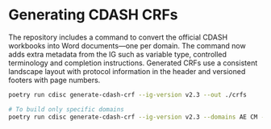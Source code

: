 # Generating CDASH CRFs

The repository includes a command to convert the official CDASH workbooks into Word documents—one per domain.  The command now adds extra metadata from the IG such as variable type, controlled terminology and completion instructions.  Generated CRFs use a consistent landscape layout with protocol information in the header and versioned footers with page numbers.

```bash
poetry run cdisc generate-cdash-crf --ig-version v2.3 --out ./crfs

# To build only specific domains
poetry run cdisc generate-cdash-crf --ig-version v2.3 --domains AE CM --out ./crfs
```

